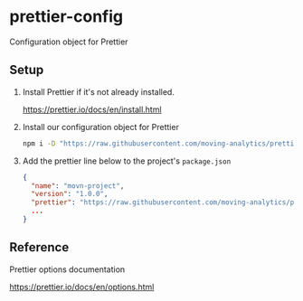 # prettier-config

Configuration object for Prettier

## Setup

1. Install Prettier if it's not already installed.

    <https://prettier.io/docs/en/install.html>

2. Install our configuration object for Prettier

    ```bash
    npm i -D "https://raw.githubusercontent.com/moving-analytics/prettier-config/main/index.json"
    ```

3. Add the prettier line below to the project's `package.json`

    ```json
    {
      "name": "movn-project",
      "version": "1.0.0",
      "prettier": "https://raw.githubusercontent.com/moving-analytics/prettier-config/main/index.json",
      ...
    }
    ```

## Reference

Prettier options documentation

<https://prettier.io/docs/en/options.html>
